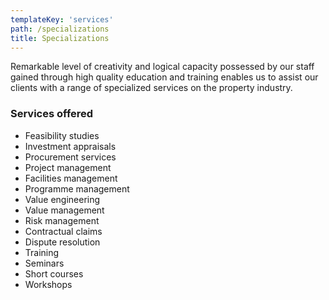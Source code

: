 ```yaml
---
templateKey: 'services'
path: /specializations
title: Specializations
---
```


Remarkable level of creativity and logical capacity possessed by our staff gained through high quality education and training enables us to assist our clients with a range of specialized services on the property industry.

### Services offered

- Feasibility studies
- Investment appraisals
- Procurement services
- Project management
- Facilities management
- Programme management
- Value engineering
- Value management
- Risk management
- Contractual claims
- Dispute resolution
- Training
- Seminars
- Short courses
- Workshops
